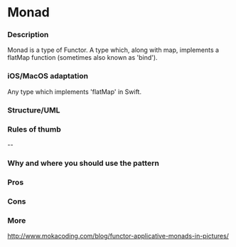 
# Monad

### Description </br>
Monad is a type of Functor. A type which, along with map, implements a flatMap function (sometimes also known as 'bind'). </br>


### iOS/MacOS adaptation </br>
Any type which implements 'flatMap' in Swift. </br>

### Structure/UML

### Rules of thumb
--

### Why and where you should use the pattern

### Pros </br>

### Cons </br>

### More
http://www.mokacoding.com/blog/functor-applicative-monads-in-pictures/
